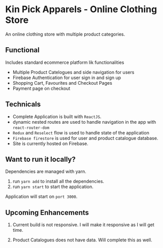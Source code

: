 # Kin Pick Apparels - Online Clothing Store

An online clothing store with multiple product categories.

## Functional

Includes standard ecommerce platform lik functionalities

- Multiple Product Catelogues and side navigation for users
- Firebase Authentication for user sign in and sign up
- Shopping Cart, Favourites and Checkout Pages
- Payment page on checkout

## Technicals

- Complete Application is built with `ReactJS`.
- dynamic nested routes are used to handle navigation in the app with `react-router-dom`
- `Redux` and `Reselect` flow is used to handle state of the application
- `Firebase firestore` is used for user and product catalogue database.
- Site is currently hosted on Firebase.

## Want to run it locally?

Dependencies are managed with yarn.

1. run `yarn add` to install all the dependencies.
2. run `yarn start` to start the application.

Application will start on `port 3000`.

## Upcoming Enhancements

1. Current build is not responsive. I will make it responsive as I will get time.

2. Product Catalogues does not have data. Will complete this as well.
